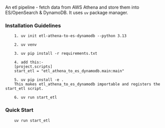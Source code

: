 An etl pipeline - fetch data from AWS Athena and store them into ES/OpenSearch & DynamoDB.
It uses `uv` package manager.

### Installation Guidelines
```
    1. uv init etl-athena-to-es-dynamodb --python 3.13

    2. uv venv

    3. uv pip install -r requirements.txt

    4. add this:- 
    [project.scripts]
    start_etl = "etl_athena_to_es_dynamodb.main:main"

    5. uv pip install -e .
    This makes etl_athena_to_es_dynamodb importable and registers the start_etl script.

    6. uv run start_etl
```

### Quick Start
```
    uv run start_etl
```